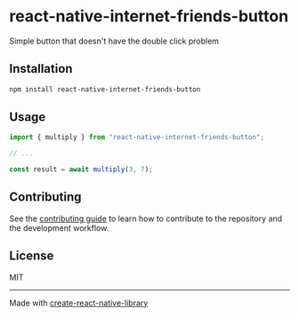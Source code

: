 # react-native-internet-friends-button
Simple button that doesn't have the double click problem
## Installation

```sh
npm install react-native-internet-friends-button
```

## Usage

```js
import { multiply } from "react-native-internet-friends-button";

// ...

const result = await multiply(3, 7);
```

## Contributing

See the [contributing guide](CONTRIBUTING.md) to learn how to contribute to the repository and the development workflow.

## License

MIT

---

Made with [create-react-native-library](https://github.com/callstack/react-native-builder-bob)
